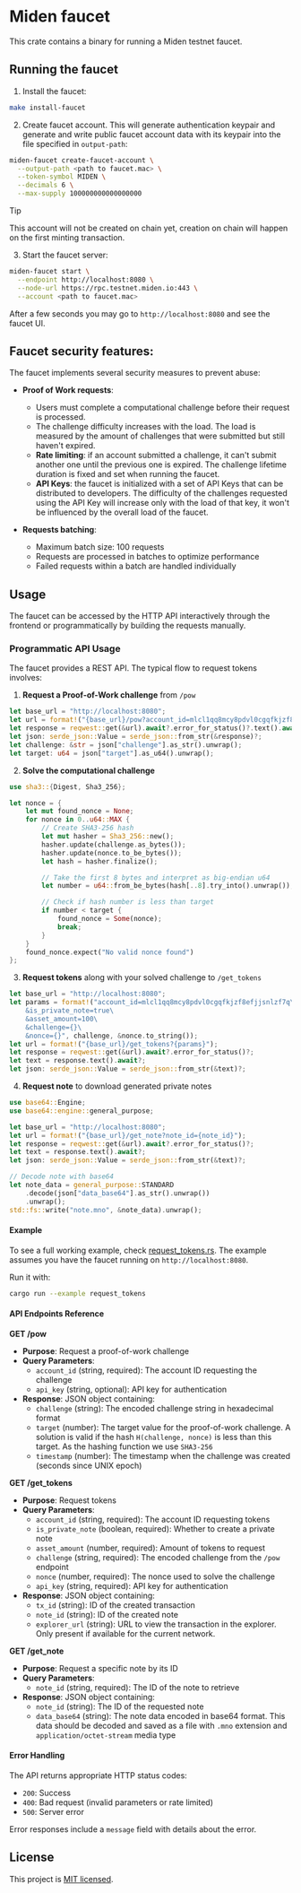 # Miden faucet

This crate contains a binary for running a Miden testnet faucet.

## Running the faucet

1. Install the faucet:
```bash
make install-faucet
```

2. Create faucet account. This will generate authentication keypair and generate and write public faucet account data with its keypair into the file specified in `output-path`:

```bash
miden-faucet create-faucet-account \
  --output-path <path to faucet.mac> \
  --token-symbol MIDEN \
  --decimals 6 \
  --max-supply 100000000000000000
```
> [!TIP]
> This account will not be created on chain yet, creation on chain will happen on the first minting transaction.

3. Start the faucet server:
```bash
miden-faucet start \
  --endpoint http://localhost:8080 \
  --node-url https://rpc.testnet.miden.io:443 \
  --account <path to faucet.mac>
```

After a few seconds you may go to `http://localhost:8080` and see the faucet UI.


## Faucet security features:
The faucet implements several security measures to prevent abuse:

- **Proof of Work requests**:
  - Users must complete a computational challenge before their request is processed.
  - The challenge difficulty increases with the load. The load is measured by the amount of challenges that were submitted but still haven't expired.
  - **Rate limiting**: if an account submitted a challenge, it can't submit another one until the previous one is expired. The challenge lifetime duration is fixed and set when running the faucet.
  - **API Keys**: the faucet is initialized with a set of API Keys that can be distributed to developers. The difficulty of the challenges requested using the API Key will increase only with the load of that key, it won't be influenced by the overall load of the faucet.

- **Requests batching**:
  - Maximum batch size: 100 requests
  - Requests are processed in batches to optimize performance
  - Failed requests within a batch are handled individually

## Usage

The faucet can be accessed by the HTTP API interactively through the frontend or programmatically by building the requests manually.

### Programmatic API Usage

The faucet provides a REST API. The typical flow to request tokens involves:

1. **Request a Proof-of-Work challenge** from `/pow`

```rust
let base_url = "http://localhost:8080";
let url = format!("{base_url}/pow?account_id=mlcl1qq8mcy8pdvl0cgqfkjzf8efjjsnlzf7q");
let response = reqwest::get(&url).await?.error_for_status()?.text().await?;
let json: serde_json::Value = serde_json::from_str(&response)?;
let challenge: &str = json["challenge"].as_str().unwrap();
let target: u64 = json["target"].as_u64().unwrap();
```

2. **Solve the computational challenge**

```rust
use sha3::{Digest, Sha3_256};

let nonce = {
    let mut found_nonce = None;
    for nonce in 0..u64::MAX {
        // Create SHA3-256 hash
        let mut hasher = Sha3_256::new();
        hasher.update(challenge.as_bytes());
        hasher.update(nonce.to_be_bytes());
        let hash = hasher.finalize();

        // Take the first 8 bytes and interpret as big-endian u64
        let number = u64::from_be_bytes(hash[..8].try_into().unwrap());

        // Check if hash number is less than target
        if number < target {
            found_nonce = Some(nonce);
            break;
        }
    }
    found_nonce.expect("No valid nonce found")
};
```

3. **Request tokens** along with your solved challenge to `/get_tokens`

```rust
let base_url = "http://localhost:8080";
let params = format!("account_id=mlcl1qq8mcy8pdvl0cgqfkjzf8efjjsnlzf7q\
    &is_private_note=true\
    &asset_amount=100\
    &challenge={}\
    &nonce={}", challenge, &nonce.to_string());
let url = format!("{base_url}/get_tokens?{params}");
let response = reqwest::get(&url).await?.error_for_status()?;
let text = response.text().await?;
let json: serde_json::Value = serde_json::from_str(&text)?;
```

4. **Request note** to download generated private notes

```rust
use base64::Engine;
use base64::engine::general_purpose;

let base_url = "http://localhost:8080";
let url = format!("{base_url}/get_note?note_id={note_id}");
let response = reqwest::get(&url).await?.error_for_status()?;
let text = response.text().await?;
let json: serde_json::Value = serde_json::from_str(&text)?;

// Decode note with base64 
let note_data = general_purpose::STANDARD
    .decode(json["data_base64"].as_str().unwrap())
    .unwrap();
std::fs::write("note.mno", &note_data).unwrap();
```

#### Example

To see a full working example, check [request_tokens.rs](bin/faucet/examples/request_tokens.rs). The example assumes you have the faucet running on `http://localhost:8080`.

Run it with:
```bash
cargo run --example request_tokens
```

#### API Endpoints Reference

**GET /pow**
- **Purpose**: Request a proof-of-work challenge
- **Query Parameters**:
  - `account_id` (string, required): The account ID requesting the challenge
  - `api_key` (string, optional): API key for authentication
- **Response**: JSON object containing:
  - `challenge` (string): The encoded challenge string in hexadecimal format
  - `target` (number): The target value for the proof-of-work challenge. A solution is valid if the hash `H(challenge, nonce)` is less than this target. As the hashing function we use `SHA3-256`
  - `timestamp` (number): The timestamp when the challenge was created (seconds since UNIX epoch)

**GET /get_tokens**
- **Purpose**: Request tokens
- **Query Parameters**:
  - `account_id` (string, required): The account ID requesting tokens
  - `is_private_note` (boolean, required): Whether to create a private note
  - `asset_amount` (number, required): Amount of tokens to request
  - `challenge` (string, required): The encoded challenge from the `/pow` endpoint
  - `nonce` (number, required): The nonce used to solve the challenge
  - `api_key` (string, required): API key for authentication
- **Response**: JSON object containing:
  - `tx_id` (string): ID of the created transaction
  - `note_id` (string): ID of the created note
  - `explorer_url` (string): URL to view the transaction in the explorer. Only present if available for the current network.


**GET /get_note**
- **Purpose**: Request a specific note by its ID
- **Query Parameters**:
  - `note_id` (string, required): The ID of the note to retrieve
- **Response**: JSON object containing:
  - `note_id` (string): The ID of the requested note
  - `data_base64` (string): The note data encoded in base64 format. This data should be decoded and saved as a file with `.mno` extension and `application/octet-stream` media type

#### Error Handling

The API returns appropriate HTTP status codes:
- `200`: Success
- `400`: Bad request (invalid parameters or rate limited)
- `500`: Server error

Error responses include a `message` field with details about the error.

## License
This project is [MIT licensed](../../LICENSE).
